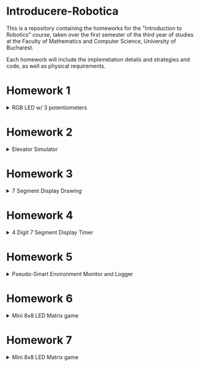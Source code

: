 # Introducere-Robotica

This is a repository containing the homeworks for the "Introduction to Robotics" course, taken over the first semester of the third year of studies at the Faculty of Mathematics and Computer Science, University of Bucharest.

Each homework will include the implemetation details and strategies and code, as well as physical requirements.

# Homework 1
<details>
<summary>
RGB LED w/ 3 potentiometers
</summary>
The task for this homework is to use an Arduino Board to read the analog values from three potentiometers and transmit them over the analog output pins to our RGB LED. 
Each potentiometer is associated with one of the colors.

Physical requirements:
  - Arduino Board
  - Breadboard
  - Potentiometer x3
  - RGB LED
  - 330 Ohm Resistor x3
  - Wires

![Circuit1](Homework1/Robo_H1_RGB.jpg)
![Circuit2](Homework1/Robo_H1_RGB_2.jpg)

Link to the video showcasing the functionality: https://youtu.be/310TrTj0omM

</details>

# Homework 2
<details>
<summary>
Elevator Simulator
</summary>
The task for this homework is to use an Arduino Board to simulate an elevator. The elevator has and 3 buttons and three LEDs, representing the three floors. The elevator can be called from any floor and it will move to it. A buzzer is used to emmit sounds that represent the movement of the elevator, as well as the opening and closing of the doors. Another LED is used to show the state of the elevator.

Physical requirements:
  - Arduino Board
  - Breadboard
  - Button x3
  - LED x4
  - Buzzer
  - 330 Ohm Resistor for LED x4
  - 10k Ohm Resistor for pull-down button x3
  - 10 Ohm Resistor for lower volume buzzer sound
  - Wires

![Circuit2](Homework2/Robo_H2_Elevator.jpg)

Link to the video showcasing the functionality: https://youtu.be/mrRqRWHTR4w

</details>


# Homework 3
<details>
<summary>
7 Segment Display Drawing
</summary>
The task for this homework is to use an Arduino Board and a joystick to draw on a 7 Segment Display. The joystick is used to move from one segment to another, and the switch is used for selecting the segment and leaving it lit, even after moving onto another or for deselecting it. Keeping the switch pressed will clear the display.

Physical requirements:
  - Arduino Board
  - Breadboard
  - Joystick
  - 7 Segment Display
  - 330 Ohm Resistor for segments x8
  - Wires

![Circuit1](Homework3/7segm_drawing.jpg)
![Circuit2](Homework3/7segm_drawing_1.jpg)

Link to the video showcasing the functionality: https://youtu.be/K0G9w6SNDi8

</details>


# Homework 4
<details>
<summary>
4 Digit 7 Segment Display Timer
</summary>
The task for this homework is to use an Arduino Board and a 4 digit 7 segment display to create a timer with a precision of one tenth of a second. We have three buttons, one for start/pause, one for reset and one for lap. The timer will start counting when the start button is pressed, and it will stop when the start button is pressed again. The reset button will reset the timer to 0, and the lap button will save up to 4 separate lap times, which can be seen by pressing the lap button again, once the timer is paused.

The physical build leads to the buttons being very noisy, so i had to implement some debouncing for all the functions in each of them. When checking the Serial debugging messages, we can see that the funcionality is correct, but the noisiness of the buttons leads to some unwanteed behaviour(entering other functions when pressing a button).

Physical requirements:
  - Arduino Board
  - Breadboard
  - 4 Digit 7 Segment Display
  - Button x3
  - 10 kOhm Resistor for pull-down button x3
  - 330 Ohm Resistor for segments x8
  - 74hc595 Shift Register
  - Wires

![Circuit1](Homework4/4digit_timer.jpg)

Link to the video showcasing the functionality: https://youtu.be/OoD-L4Js9JM

</details>


# Homework 5
<details>
<summary>
Pseudo-Smart Environment Monitor and Logger
</summary>

The task for this homework is to use an Arduino Board, a light sensor and a distance one to make an interactive environment monitor. The light sensor will be used to detect the light intensity in the room, and the distance sensor will be used to detect the distance to the closest object in front of it. The user has access to multiple menus and submenus that allow them to modify settings, such as the threshold for the measurings, the sampling interval, and writing to memory or resetting the taken measurments.

Physical requirements:
  - Arduino Board
  - Breadboard
  - LDR Sensor
  - Ultrasonic Distance Sensor
  - RGB LED
  - Potentiometer x3
  - 10 kOhm Resistor for pull-down
  - 330 Ohm Resistor for RGB LED
  - Wires

![Circuit1](Homework5/env_logger.jpg)

Link to the video showcasing the functionality: https://youtu.be/eTRS-AF6Z8Y

</details>

# Homework 6
<details>
<summary>
Mini 8x8 LED Matrix game
</summary>

The task for this homework is to use an Arduino Board, an 8x8 LED MAtrix and a joystick to create a mini game. The player starts the game inside a randomly generated map, that is made up of 50%-75% obstacles. The player has to shoot the obstacles, using the button, and destroy all of them in order to finish the game. There is also a shooting and wall destruction sound effect, done with a buzzer.

Physical requirements:
  - Arduino Board
  - Breadboard
  - 8x8 LED Matrix
  - Joystick
  - Button
  - Buzzer
  - 10 kOhm Resistor for pull-down
  - 20 kOhm Resistor for LED Matrix
  - 100 uF Electroytic Capacitor
  - 0.1 uF Ceramic Capacitor
  - Wires

![Circuit1](Homework6/mini_matrix_game_circuit.jpg)

Link to the video showcasing the functionality: https://youtu.be/FB3EmhiGD5w

</details>


# Homework 7
<details>
<summary>
Mini 8x8 LED Matrix game
</summary>
The task for this homework is to extend the functionality of the previous one, adding and LCD display for the Menu. The player can now navigate the Play, Settings and About menus, and can change the difficulty of the game, as well as the brightness of the Matrix and LCD.

Physical requirements:
  - Arduino Board
  - Breadboard
  - 8x8 LED Matrix
  - Joystick
  - Button
  - Buzzer
  - LCD Display
  - 10 kOhm Resistor for pull-down
  - 20 kOhm Resistor for LED Matrix
  - 100 uF Electroytic Capacitor
  - 0.1 uF Ceramic Capacitor
  - Wires

</details>